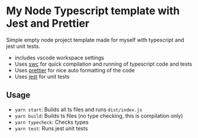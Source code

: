 # My Node Typescript template with Jest and Prettier

Simple empty node project template made for myself with typescript and jest unit tests.

- includes vscode workspace settings
- Uses [swc](https://swc.rs) for quick compilation and running of typescript code and tests
- Uses [prettier](https://prettier.io) for nice auto formatting of the code
- Uses [jest](https://jestjs.io) for unit tests

## Usage

- `yarn start`: Builds all ts files and runs `dist/index.js`
- `yarn build`: Builds ts files (no type checking, this is compilation only)
- `yarn typecheck`: Checks types
- `yarn test`: Runs jest unit tests
